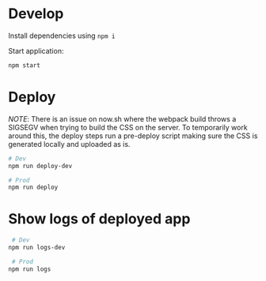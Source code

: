 # Develop

Install dependencies using `npm i`

Start application:
```bash
npm start
```

# Deploy

*NOTE*: There is an issue on now.sh where the webpack build throws a SIGSEGV when trying to build the CSS on the server. To temporarily work around this, the deploy steps run a pre-deploy script making sure the CSS is generated locally and uploaded as is.

```bash
# Dev
npm run deploy-dev

# Prod
npm run deploy
```

# Show logs of deployed app

```bash
 # Dev
npm run logs-dev

 # Prod
npm run logs
```


